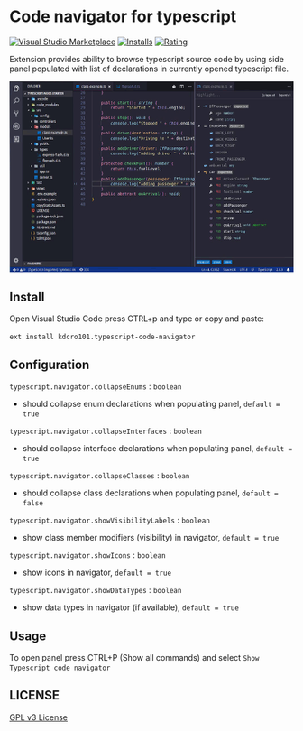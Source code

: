 # Code navigator for typescript

[![Visual Studio Marketplace](https://img.shields.io/vscode-marketplace/v/kdcro101.typescript-code-navigator.svg)](https://marketplace.visualstudio.com/items?itemName=kdcro101.typescript-code-navigator)
[![Installs](https://img.shields.io/vscode-marketplace/d/kdcro101.typescript-code-navigator.svg)](https://marketplace.visualstudio.com/items?itemName=kdcro101.typescript-code-navigator)
[![Rating](https://img.shields.io/vscode-marketplace/r/kdcro101.typescript-code-navigator.svg)](https://marketplace.visualstudio.com/items?itemName=kdcro101.typescript-code-navigator)

Extension provides ability to browse typescript source code by using side panel populated with list of declarations in currently opened typescript file.

![](https://raw.githubusercontent.com/kdcro101/vscode-typescript-code-navigator/master/preview/preview.gif)

## Install

Open Visual Studio Code press CTRL+p and type or copy and paste:

`ext install kdcro101.typescript-code-navigator`


## Configuration
`typescript.navigator.collapseEnums` : `boolean`
 - should collapse enum declarations when populating panel, `default = true`

`typescript.navigator.collapseInterfaces` : `boolean`
- should collapse interface declarations when populating panel, `default = true`

`typescript.navigator.collapseClasses` : `boolean`
- should collapse class declarations when populating panel, `default = false`

`typescript.navigator.showVisibilityLabels` : `boolean`
- show class member modifiers (visibility) in navigator, `default = true` 

`typescript.navigator.showIcons` : `boolean`
- show icons in navigator, `default = true` 

`typescript.navigator.showDataTypes` : `boolean`
- show data types in navigator (if available), `default = true` 
                                           

## Usage

To open panel press CTRL+P (Show all commands) and select `Show Typescript code navigator`


## LICENSE

[GPL v3 License](https://raw.githubusercontent.com/kdcro101/vscode-typescript-code-navigator/master/LICENSE)

